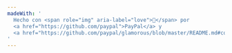```yaml
---
madeWith: '
  Hecho con <span role="img" aria-label="love">💙</span> por
  <a href="https://github.com/paypal">PayPal</a> y
  <a href="https://github.com/paypal/glamorous/blob/master/README.md#contributors">los contribuidores</a>.
'
---
```

